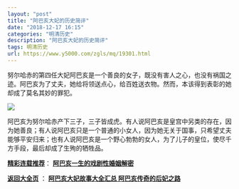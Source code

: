 ```yaml
---
layout: "post"
title: "阿巴亥大妃的历史简评"
date: "2018-12-17 16:15"
categories: "明清历史"
description: "阿巴亥大妃的历史简评"
tags: 明清历史
url: https://www.y5000.com/zgls/mq/19301.html
---
```






努尔哈赤的第四任大妃阿巴亥是一个善良的女子，既没有害人之心，也没有祸国之迹。阿巴亥为了丈夫，她给将领送点心，给百姓送衣物。然而，本该得到表彰的她却成了莫名其妙的罪犯。

![](https://img.y5000.com/uploads/allimg/170413/6-1F413132951141.jpg)

阿巴亥为努尔哈赤产下三子，三子皆成虎。有人说阿巴亥是皇宫中另类的存在，因为她善良；有人说阿巴亥只是一个普通的小女人，因为她无关于国事，只希望丈夫能够平安归来；也有人说阿巴亥是一个野心勃勃的女人，为了儿子的皇位，使尽千方手段，最后却成了生殉的牺牲品。

[**精彩连载推荐**](https://www.y5000.com/zgls/mq/19301.html)：
**[阿巴亥一生的戏剧性婚姻解密](https://www.y5000.com/zgls/mq/19303.html)**

**[返回大全页](https://www.y5000.com/zgls/mq/19314.html)** ： **[阿巴亥大妃故事大全汇总
阿巴亥传奇的后妃之路](https://www.y5000.com/zgls/mq/19314.html)**
